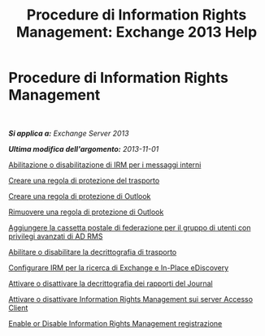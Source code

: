 ﻿---
title: 'Procedure di Information Rights Management: Exchange 2013 Help'
TOCTitle: Procedure di Information Rights Management
ms:assetid: e5b3c7d1-31d6-481f-82e7-a3766da9a510
ms:mtpsurl: https://technet.microsoft.com/it-it/library/Dd351212(v=EXCHG.150)
ms:contentKeyID: 50481952
ms.date: 05/22/2018
mtps_version: v=EXCHG.150
ms.translationtype: MT
---

# Procedure di Information Rights Management

 

_**Si applica a:** Exchange Server 2013_

_**Ultima modifica dell'argomento:** 2013-11-01_

[Abilitazione o disabilitazione di IRM per i messaggi interni](enable-or-disable-irm-for-internal-messages-exchange-2013-help.md)

[Creare una regola di protezione del trasporto](create-a-transport-protection-rule-exchange-2013-help.md)

[Creare una regola di protezione di Outlook](create-an-outlook-protection-rule-exchange-2013-help.md)

[Rimuovere una regola di protezione di Outlook](remove-an-outlook-protection-rule-exchange-2013-help.md)

[Aggiungere la cassetta postale di federazione per il gruppo di utenti con privilegi avanzati di AD RMS](add-the-federation-mailbox-to-the-ad-rms-super-users-group-exchange-2013-help.md)

[Abilitare o disabilitare la decrittografia di trasporto](enable-or-disable-transport-decryption-exchange-2013-help.md)

[Configurare IRM per la ricerca di Exchange e In-Place eDiscovery](configure-irm-for-exchange-search-and-in-place-ediscovery-exchange-2013-help.md)

[Attivare o disattivare la decrittografia dei rapporti del Journal](enable-or-disable-journal-report-decryption-exchange-2013-help.md)

[Attivare o disattivare Information Rights Management sui server Accesso Client](enable-or-disable-information-rights-management-on-client-access-servers-exchange-2013-help.md)

[Enable or Disable Information Rights Management registrazione](enable-or-disable-information-rights-management-logging-exchange-2013-help.md)

